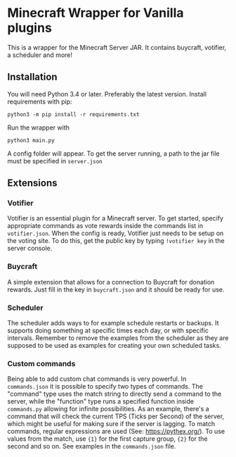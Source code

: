 # Minecraft Wrapper for Vanilla plugins

This is a wrapper for the Minecraft Server JAR. It contains buycraft, votifier, a scheduler and more!

## Installation
You will need Python 3.4 or later. Preferably the latest version.
Install requirements with pip:
```
python3 -m pip install -r requirements.txt
```
Run the wrapper with
```
python3 main.py
```
A config folder will appear. To get the server running, a path to the jar file must be specified in `server.json`

## Extensions

### Votifier
Votifier is an essential plugin for a Minecraft server. To get started, specify appropriate commands as vote rewards inside the commands list in `votifier.json`. When the config is ready, Votifier just needs to be setup on the voting site. To do this, get the public key by typing `!votifier key` in the server console.

### Buycraft
A simple extension that allows for a connection to Buycraft for donation rewards. Just fill in the key in `buycraft.json` and it should be ready for use.

### Scheduler
The scheduler adds ways to for example schedule restarts or backups. It supports doing something at specific times each day, or with specific intervals. Remember to remove the examples from the scheduler as they are supposed to be used as examples for creating your own scheduled tasks.

### Custom commands
Being able to add custom chat commands is very powerful. In `commands.json` it is possible to specify two types of commands. The "command" type uses the match string to directly send a command to the server, while the "function" type runs a specified function inside `commands.py` allowing for infinite possibilities. As an example, there's a command that will check the current TPS (Ticks per Second) of the server, which might be useful for making sure if the server is lagging. To match commands, regular expressions are used (See: https://pythex.org/). To use values from the match, use `{1}` for the first capture group, `{2}` for the second and so on. See examples in the `commands.json` file.
